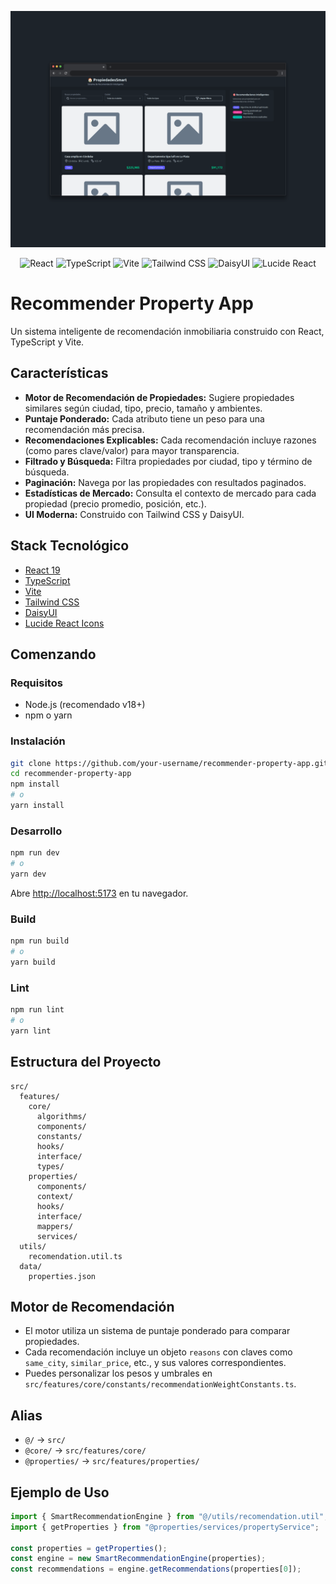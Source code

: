 <!-- Banner -->
<p align="center">
  <img src="./.github/banner.png" alt="Recommender Property App Banner" />
</p>

<!-- Badges -->
<p align="center">
  <img src="https://img.shields.io/badge/React-19-61DAFB?logo=react&logoColor=white" alt="React" />
  <img src="https://img.shields.io/badge/TypeScript-4+-3178C6?logo=typescript&logoColor=white" alt="TypeScript" />
  <img src="https://img.shields.io/badge/Vite-4+-646CFF?logo=vite&logoColor=white" alt="Vite" />
  <img src="https://img.shields.io/badge/Tailwind_CSS-3+-38BDF8?logo=tailwindcss&logoColor=white" alt="Tailwind CSS" />
  <img src="https://img.shields.io/badge/DaisyUI-2+-A3E635?logo=daisyui&logoColor=white" alt="DaisyUI" />
  <img src="https://img.shields.io/badge/Lucide-React-000?logo=lucide&logoColor=white" alt="Lucide React" />
</p>

# Recommender Property App

Un sistema inteligente de recomendación inmobiliaria construido con React, TypeScript y Vite.

## Características

- **Motor de Recomendación de Propiedades:** Sugiere propiedades similares según ciudad, tipo, precio, tamaño y ambientes.
- **Puntaje Ponderado:** Cada atributo tiene un peso para una recomendación más precisa.
- **Recomendaciones Explicables:** Cada recomendación incluye razones (como pares clave/valor) para mayor transparencia.
- **Filtrado y Búsqueda:** Filtra propiedades por ciudad, tipo y término de búsqueda.
- **Paginación:** Navega por las propiedades con resultados paginados.
- **Estadísticas de Mercado:** Consulta el contexto de mercado para cada propiedad (precio promedio, posición, etc.).
- **UI Moderna:** Construido con Tailwind CSS y DaisyUI.

## Stack Tecnológico

- [React 19](https://react.dev/)
- [TypeScript](https://www.typescriptlang.org/)
- [Vite](https://vitejs.dev/)
- [Tailwind CSS](https://tailwindcss.com/)
- [DaisyUI](https://daisyui.com/)
- [Lucide React Icons](https://lucide.dev/icons/)

## Comenzando

### Requisitos

- Node.js (recomendado v18+)
- npm o yarn

### Instalación

```bash
git clone https://github.com/your-username/recommender-property-app.git
cd recommender-property-app
npm install
# o
yarn install
```

### Desarrollo

```bash
npm run dev
# o
yarn dev
```

Abre [http://localhost:5173](http://localhost:5173) en tu navegador.

### Build

```bash
npm run build
# o
yarn build
```

### Lint

```bash
npm run lint
# o
yarn lint
```

## Estructura del Proyecto

```
src/
  features/
    core/
      algorithms/
      components/
      constants/
      hooks/
      interface/
      types/
    properties/
      components/
      context/
      hooks/
      interface/
      mappers/
      services/
  utils/
    recomendation.util.ts
  data/
    properties.json
```

## Motor de Recomendación

- El motor utiliza un sistema de puntaje ponderado para comparar propiedades.
- Cada recomendación incluye un objeto `reasons` con claves como `same_city`, `similar_price`, etc., y sus valores correspondientes.
- Puedes personalizar los pesos y umbrales en `src/features/core/constants/recommendationWeightConstants.ts`.

## Alias

- `@/` → `src/`
- `@core/` → `src/features/core/`
- `@properties/` → `src/features/properties/`

## Ejemplo de Uso

```typescript
import { SmartRecommendationEngine } from "@/utils/recomendation.util";
import { getProperties } from "@properties/services/propertyService";

const properties = getProperties();
const engine = new SmartRecommendationEngine(properties);
const recommendations = engine.getRecommendations(properties[0]);
```